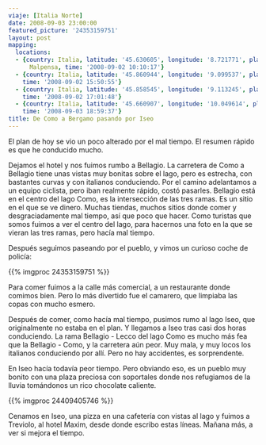 ```yaml
---
viaje: [Italia Norte]
date: 2008-09-03 23:00:00
featured_picture: '24353159751'
layout: post
mapping:
  locations:
  - {country: Italia, latitude: '45.630605', longitude: '8.721771', place: Aeroporto
      Malpensa, time: '2008-09-02 10:10:17'}
  - {country: Italia, latitude: '45.860944', longitude: '9.099537', place: Moltrasio,
    time: '2008-09-02 15:50:55'}
  - {country: Italia, latitude: '45.858545', longitude: '9.113245', place: Torno,
    time: '2008-09-02 17:01:48'}
  - {country: Italia, latitude: '45.660907', longitude: '10.049614', place: Iseo,
    time: '2008-09-03 18:59:37'}
title: De Como a Bergamo pasando por Iseo
---
```


El plan de hoy se vio un poco alterado por el mal tiempo. El resumen rápido es que he conducido mucho.

Dejamos el hotel y nos fuimos rumbo a Bellagio. La carretera de Como a Bellagio tiene unas vistas muy bonitas sobre el lago, pero es estrecha, con bastantes curvas y con italianos conduciendo. Por el camino adelantamos a un equipo ciclista, pero iban realmente rápido, costó pasarles. Bellagio está en el centro del lago Como, es la intersección de las tres ramas. Es un sitio en el que se ve dinero. Muchas tiendas, muchos sitios donde comer y desgraciadamente mal tiempo, así que poco que hacer. Como turistas que somos fuimos a ver el centro del lago, para hacernos una foto en la que se vieran las tres ramas, pero hacía mal tiempo.

Después seguimos paseando por el pueblo, y vimos un curioso coche de policía:

{{% imgproc 24353159751 %}}

Para comer fuimos a la calle más comercial, a un restaurante donde comimos bien. Pero lo más divertido fue el camarero, que limpiaba las copas con mucho esmero.

Después de comer, como hacía mal tiempo, pusimos rumo al lago Iseo, que originalmente no estaba en el plan. Y llegamos a Iseo tras casi dos horas conduciendo. La rama Bellagio - Lecco del lago Como es mucho más fea que la Bellagio - Como, y la carretera aún peor. Muy mala, y muy locos los italianos conduciendo por allí. Pero no hay accidentes, es sorprendente.

En Iseo hacía todavía peor tiempo. Pero obviando eso, es un pueblo muy bonito con una plaza preciosa con soportales donde nos refugiamos de la lluvia tomándonos un rico chocolate caliente.

{{% imgproc 24409405746 %}}

Cenamos en Iseo, una pizza en una cafetería con vistas al lago y fuimos a Treviolo, al hotel Maxim, desde donde escribo estas líneas. Mañana más, a ver si mejora el tiempo.
